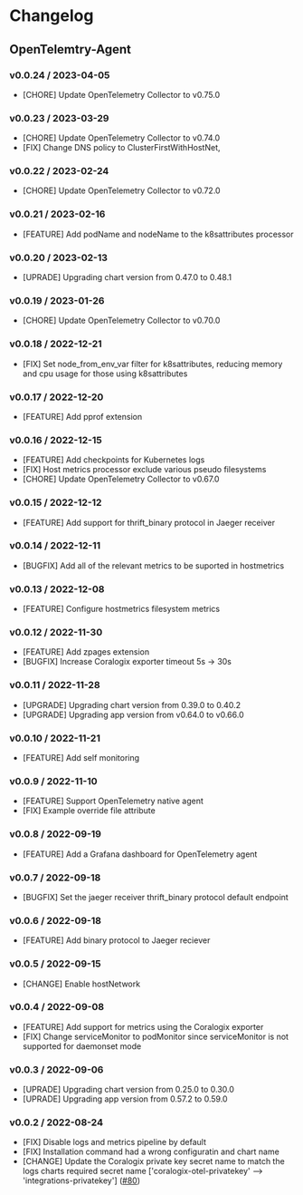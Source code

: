 # Changelog

## OpenTelemtry-Agent

### v0.0.24 / 2023-04-05

* [CHORE] Update OpenTelemetry Collector to v0.75.0

### v0.0.23 / 2023-03-29

* [CHORE] Update OpenTelemetry Collector to v0.74.0
* [FIX] Change DNS policy to ClusterFirstWithHostNet,

### v0.0.22 / 2023-02-24

* [CHORE] Update OpenTelemetry Collector to v0.72.0

### v0.0.21 / 2023-02-16

* [FEATURE] Add podName and nodeName to the k8sattributes processor

### v0.0.20 / 2023-02-13

* [UPRADE] Upgrading chart version from 0.47.0 to 0.48.1

### v0.0.19 / 2023-01-26

* [CHORE] Update OpenTelemetry Collector to v0.70.0

### v0.0.18 / 2022-12-21

* [FIX] Set node_from_env_var filter for k8sattributes, reducing memory and cpu usage for those using k8sattributes

### v0.0.17 / 2022-12-20

* [FEATURE] Add pprof extension

### v0.0.16 / 2022-12-15

* [FEATURE] Add checkpoints for Kubernetes logs
* [FIX] Host metrics processor exclude various pseudo filesystems
* [CHORE] Update OpenTelemetry Collector to v0.67.0

### v0.0.15 / 2022-12-12

* [FEATURE] Add support for thrift_binary protocol in Jaeger receiver

### v0.0.14 / 2022-12-11

* [BUGFIX] Add all of the relevant metrics to be suported in hostmetrics   

### v0.0.13 / 2022-12-08

* [FEATURE] Configure hostmetrics filesystem metrics

### v0.0.12 / 2022-11-30

* [FEATURE] Add zpages extension
* [BUGFIX] Increase Coralogix exporter timeout 5s -> 30s

### v0.0.11 / 2022-11-28

* [UPGRADE] Upgrading chart version from 0.39.0 to 0.40.2
* [UPGRADE] Upgrading app version from v0.64.0 to v0.66.0

### v0.0.10 / 2022-11-21

* [FEATURE] Add self monitoring 

### v0.0.9 / 2022-11-10

* [FEATURE] Support OpenTelemetry native agent
* [FIX] Example override file attribute

### v0.0.8 / 2022-09-19

* [FEATURE] Add a Grafana dashboard for OpenTelemetry agent

### v0.0.7 / 2022-09-18

* [BUGFIX] Set the jaeger receiver thrift_binary protocol default endpoint

### v0.0.6 / 2022-09-18

* [FEATURE] Add binary protocol to Jaeger reciever

### v0.0.5 / 2022-09-15

* [CHANGE] Enable hostNetwork

### v0.0.4 / 2022-09-08

* [FEATURE] Add support for metrics using the Coralogix exporter
* [FIX] Change serviceMonitor to podMonitor since serviceMonitor is not supported for daemonset mode

### v0.0.3 / 2022-09-06

* [UPRADE] Upgrading chart version from 0.25.0 to 0.30.0
* [UPRADE] Upgrading app version from 0.57.2 to 0.59.0

### v0.0.2 / 2022-08-24
 
* [FIX] Disable logs and metrics pipeline by default 
* [FIX] Installation command had a wrong configuratin and chart name 
* [CHANGE] Update the Coralogix private key secret name to match the logs charts required secret name ['coralogix-otel-privatekey' --> 'integrations-privatekey'] 
  ([#80](https://github.com/coralogix/eng-integrations/pull/80))

